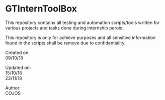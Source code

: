 # GTInternToolBox
This repository contains all testing and automation scripts/tools written for various projects and tasks done during internship peroid.

This repository is only for achieve purposes and all sensitive information found in the scripts shall be remove due to confidentiality.

Created on:  
09/10/18  

Updated on:  
15/10/18  
23/11/18  

Author:  
COJOS

